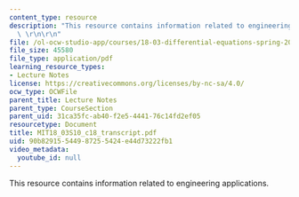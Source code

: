 ```yaml
---
content_type: resource
description: "This resource contains information related to engineering applications.\
  \ \r\n\r\n"
file: /ol-ocw-studio-app/courses/18-03-differential-equations-spring-2010/90b82915544987255424e44d73222fb1_MIT18_03S10_c18_transcript.pdf
file_size: 45580
file_type: application/pdf
learning_resource_types:
- Lecture Notes
license: https://creativecommons.org/licenses/by-nc-sa/4.0/
ocw_type: OCWFile
parent_title: Lecture Notes
parent_type: CourseSection
parent_uid: 31ca35fc-ab40-f2e5-4441-76c14fd2ef05
resourcetype: Document
title: MIT18_03S10_c18_transcript.pdf
uid: 90b82915-5449-8725-5424-e44d73222fb1
video_metadata:
  youtube_id: null
---
```

This resource contains information related to engineering applications. 

